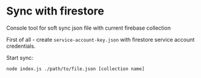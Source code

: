 # Sync with firestore

Console tool for soft sync json file with current firebase collection

First of all - create `service-account-key.json` with firestore service account credentials.

Start sync:

```
node index.js ./path/to/file.json [collection name]
```
